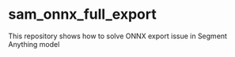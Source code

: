 # sam_onnx_full_export
This repository shows how to solve ONNX export issue in Segment Anything model
